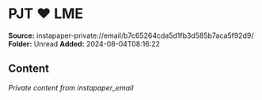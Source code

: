 # PJT ❤️ LME

**Source:** instapaper-private://email/b7c65264cda5d1fb3d585b7aca5f92d9/
**Folder:** Unread
**Added:** 2024-08-04T08:16:22




## Content
*Private content from instapaper_email*
